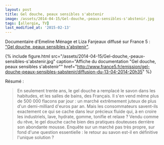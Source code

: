 ```yaml
---
layout: post
title: Gel douche, peaux sensibles s'abstenir
image: /assets/2014-04-15/Gel-douche,-peaux-sensibles-s'abstenir.jpg
tags: [allergie, TV]
last_modified_at: '2015-02-13'
---
```


Documentaire d'Emeline Ménage et Liza Fanjeaux diffusé sur France 5 : ["Gel douche, peaux sensibles s'abstenir"](http://www.france5.fr/emission/gel-douche-peaux-sensibles-sabstenir/diffusion-du-13-04-2014-20h35).

{% include figure.html src="/assets/2014-04-15/Gel-douche,-peaux-sensibles-s'abstenir.jpg" caption="Affiche du documentation \"Gel douche, peaux sensibles s'abstenir\"" href="http://www.france5.fr/emission/gel-douche-peaux-sensibles-sabstenir/diffusion-du-13-04-2014-20h35" %}

Résumé :

> En seulement trente ans, le gel douche a remplacé le savon dans les habitudes, et les salles de bains, des Français. Il s'en vend même plus de 500 000 flacons par jour : un marché extrêmement juteux de plus d'un demi-milliard d'euros par an. Mais les consommateurs savent-ils exactement ce qui se cache dans leur précieux fluide qui, à en croire les industriels, lave, hydrate, gomme, tonifie et relaxe ? Vendu comme du rêve, le gel douche cache bien des pratiques douteuses derrière son abondante mousse. Enquête sur un marché pas très propre, sur fond d'une question essentielle : le retour au savon est-il en définitive l'unique solution ?
